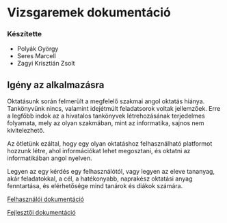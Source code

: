 # Vizsgaremek dokumentáció

### Készítette
* Polyák György
* Seres Marcell
* Zagyi Krisztián Zsolt


## Igény az alkalmazásra

Oktatásunk során felmerült a megfelelő szakmai angol oktatás hiánya. Tankönyvünk nincs, valamint idejétmúlt feladatsorok voltak jellemzőek. Erre a legfőbb indok az a hivatalos tankönyvek létrehozásának terjedelmes folyamata, mely az olyan szakmában, mint az informatika, sajnos nem kivitelezhető.

Az ötletünk ezáltal, hogy egy olyan oktatáshoz felhasználható platformot hozzunk létre, ahol információkat lehet megosztani, és oktatni az informatikában angol nyelven.

Legyen az egy kérdés egy felhasználótól, vagy legyen az eleve tananyag, akár feladatokkal, a cél, a hatékonyabb, naprakész oktatási anyag fenntartása, és elérhetősége mind tanárok és diákok számára.

[Felhasználói dokumentáció](./Sulipedia%20Dokumentacio/user-documentation.md)

[Fejlesztői dokumentáció](./Sulipedia%20Dokumentacio/developer-documentation.md)





